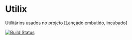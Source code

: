 Utilix
======

Utilitários usados no projeto [Lançado embutido, incubado]

[![Build Status](https://ci-jrimum.rhcloud.com/buildStatus/icon?job=Utilix)](https://jenkins-jrimum.rhcloud.com/job/Utilix/)
